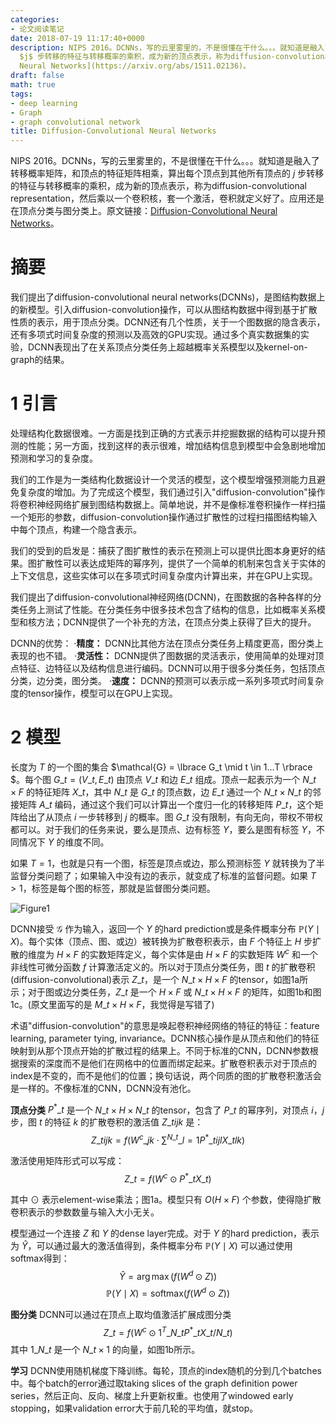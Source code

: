 ```yaml
---
categories:
- 论文阅读笔记
date: 2018-07-19 11:17:40+0000
description: NIPS 2016。DCNNs，写的云里雾里的，不是很懂在干什么。。。就知道是融入了转移概率矩阵，和顶点的特征矩阵相乘，算出每个顶点到其他所有顶点的
  $j$ 步转移的特征与转移概率的乘积，成为新的顶点表示，称为diffusion-convolutional representation，然后乘以一个卷积核，套一个激活，卷积就定义好了。应用还是在顶点分类与图分类上。原文链接：[Diffusion-Convolutional
  Neural Networks](https://arxiv.org/abs/1511.02136)。
draft: false
math: true
tags:
- deep learning
- Graph
- graph convolutional network
title: Diffusion-Convolutional Neural Networks
---
```

NIPS 2016。DCNNs，写的云里雾里的，不是很懂在干什么。。。就知道是融入了转移概率矩阵，和顶点的特征矩阵相乘，算出每个顶点到其他所有顶点的 $j$ 步转移的特征与转移概率的乘积，成为新的顶点表示，称为diffusion-convolutional representation，然后乘以一个卷积核，套一个激活，卷积就定义好了。应用还是在顶点分类与图分类上。原文链接：[Diffusion-Convolutional Neural Networks](https://arxiv.org/abs/1511.02136)。
<!--more-->
# 摘要
我们提出了diffusion-convolutional neural networks(DCNNs)，是图结构数据上的新模型。引入diffusion-convolution操作，可以从图结构数据中得到基于扩散性质的表示，用于顶点分类。DCNN还有几个性质，关于一个图数据的隐含表示，还有多项式时间复杂度的预测以及高效的GPU实现。通过多个真实数据集的实验，DCNN表现出了在关系顶点分类任务上超越概率关系模型以及kernel-on-graph的结果。

# 1 引言
处理结构化数据很难。一方面是找到正确的方式表示并挖掘数据的结构可以提升预测的性能；另一方面，找到这样的表示很难，增加结构信息到模型中会急剧地增加预测和学习的复杂度。

我们的工作是为一类结构化数据设计一个灵活的模型，这个模型增强预测能力且避免复杂度的增加。为了完成这个模型，我们通过引入"diffusion-convolution"操作将卷积神经网络扩展到图结构数据上。简单地说，并不是像标准卷积操作一样扫描一个矩形的参数，diffusion-convolution操作通过扩散性的过程扫描图结构输入中每个顶点，构建一个隐含表示。

我们的受到的启发是：捕获了图扩散性的表示在预测上可以提供比图本身更好的结果。图扩散性可以表达成矩阵的幂序列，提供了一个简单的机制来包含关于实体的上下文信息，这些实体可以在多项式时间复杂度内计算出来，并在GPU上实现。

我们提出了diffusion-convolutional神经网络(DCNN)，在图数据的各种各样的分类任务上测试了性能。在分类任务中很多技术包含了结构的信息，比如概率关系模型和核方法；DCNN提供了一个补充的方法，在顶点分类上获得了巨大的提升。

DCNN的优势：
·**精度：** DCNN比其他方法在顶点分类任务上精度更高，图分类上表现的也不错。
·**灵活性：** DCNN提供了图数据的灵活表示，使用简单的处理对顶点特征、边特征以及结构信息进行编码。DCNN可以用于很多分类任务，包括顶点分类，边分类，图分类。
·**速度：** DCNN的预测可以表示成一系列多项式时间复杂度的tensor操作，模型可以在GPU上实现。

# 2 模型
长度为 $T$ 的一个图的集合 $\mathcal{G} = \lbrace G\_t \mid t \in 1...T \rbrace $。每个图 $G\_t = (V\_t, E\_t)$ 由顶点 $V\_t$ 和边 $E\_t$ 组成。顶点一起表示为一个 $N\_t \times F$ 的特征矩阵 $X\_t$，其中 $N\_t$ 是 $G\_t$ 的顶点数，边 $E\_t$ 通过一个 $N\_t \times N\_t$ 的邻接矩阵 $A\_t$ 编码，通过这个我们可以计算出一个度归一化的转移矩阵 $P\_t$，这个矩阵给出了从顶点 $i$ 一步转移到 $j$ 的概率。图 $G\_t$ 没有限制，有向无向，带权不带权都可以。对于我们的任务来说，要么是顶点、边有标签 $Y$，要么是图有标签 $Y$，不同情况下 $Y$ 的维度不同。

如果 $T=1$，也就是只有一个图，标签是顶点或边，那么预测标签 $Y$ 就转换为了半监督分类问题了；如果输入中没有边的表示，就变成了标准的监督问题。如果 $T>1$，标签是每个图的标签，那就是监督图分类问题。

![Figure1](/blog/images/diffusion-convolutional-neural-networks/Fig1.JPG)

DCNN接受 $\mathcal{G}$ 作为输入，返回一个 $Y$ 的hard prediction或是条件概率分布 $\mathbb{P}(Y \mid X)$。每个实体（顶点、图、或边）被转换为扩散卷积表示，由 $F$ 个特征上 $H$ 步扩散的维度为 $H \times F$ 的实数矩阵定义，每个实体是由 $H \times F$ 的实数矩阵 $W^c$ 和一个非线性可微分函数 $f$ 计算激活定义的。所以对于顶点分类任务，图 $t$ 的扩散卷积(diffusion-convolutional)表示 $Z\_t$，是一个 $N\_t \times H \times F$ 的tensor，如图1a所示；对于图或边分类任务，$Z\_t$ 是一个 $H \times F$ 或 $N\_t \times H \times F$ 的矩阵，如图1b和图1c。(原文里面写的是 $M\_t \times H \times F$，我觉得是写错了)

术语"diffusion-convolution"的意思是唤起卷积神经网络的特征的特征：feature learning, parameter tying, invariance。DCNN核心操作是从顶点和他们的特征映射到从那个顶点开始的扩散过程的结果上。不同于标准的CNN，DCNN参数根据搜索的深度而不是他们在网格中的位置而绑定起来。扩散卷积表示对于顶点的index是不变的，而不是他们的位置；换句话说，两个同质的图的扩散卷积激活会是一样的。不像标准的CNN，DCNN没有池化。

**顶点分类** $P^\ast\_t$ 是一个 $N\_t \times H \times N\_t$ 的tensor，包含了 $P\_t$ 的幂序列，对顶点 $i$，$j$ 步，图 $t$ 的特征 $k$ 的扩散卷积的激活值 $Z\_{tijk}$ 是：
$$\tag{1}
Z\_{tijk} = f(W^c\_{jk} \cdot \sum^{N\_t}\_{l=1}P^*\_{tijl}X\_{tlk})
$$

激活使用矩阵形式可以写成：
$$\tag{2}
Z\_t = f(W^c \odot P^\ast\_t X\_t)
$$

其中 $\odot$ 表示element-wise乘法；图1a。模型只有 $O(H \times F)$ 个参数，使得隐扩散卷积表示的参数数量与输入大小无关。

模型通过一个连接 $Z$ 和 $Y$ 的dense layer完成。对于 $Y$ 的hard prediction，表示为 $\hat{Y}$，可以通过最大的激活值得到，条件概率分布 $\mathbb{P}(Y \mid X)$ 可以通过使用softmax得到：
$$\tag{3}
\hat{Y} = \arg\max(f(W^d \odot Z))
$$
$$\tag{4}
\mathbb{P}(Y \mid X) = \mathrm{softmax}(f(W^d \odot Z))
$$

**图分类** DCNN可以通过在顶点上取均值激活扩展成图分类
$$\tag{5}
Z\_t = f(W^c \odot 1^T\_{N\_t} P^\ast\_t X\_t / N\_t)
$$
其中 $1\_{N\_t}$ 是一个 $N\_t \times 1$ 的向量，如图1b所示。

**学习** DCNN使用随机梯度下降训练。每轮，顶点的index随机的分到几个batches中。每个batch的error通过取taking slices of the graph definition power series，然后正向、反向、梯度上升更新权重。也使用了windowed early stopping，如果validation error大于前几轮的平均值，就stop。